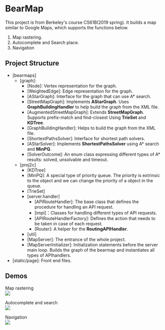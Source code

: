 # BearMap

  This project is from Berkeley's course CS61B(2019 spring). It builds a map similar to Google Maps, which supports the functions below.
<ol>
<li>Map rastering.</li>
<li>Autocomplete and Search place.</li>
<li>Navigation</li>
</ol>

## Project Structure
  
  
  * [bearmaps]
    + [graph]: 
      - [Node]: Vertex representation for the graph.
      - [WeightedEdge]: Edge representation for the graph.
      - [AStarGraph]: Interface for the graph that can use A* search.
      - [StreetMapGraph]: Implements **AStarGraph**. Uses **GraphBuildingHandler** to help build the graph from the XML file. 
      - [AugmentedStreetMapGraph]: Extends **StreetMapGraph**. Supports prefix-match and find-closest Using **TrieSet** and **KDTree**.
      - [GraphBuildingHandler]: Helps to build the graph from the XML file.
      - [ShortestPathsSolver]: Interface for shortest path solvers.
      - [AStarSolver]: Implements **ShortestPathsSolver** using A* search and **MinPQ**.
      - [SolverOutcome]: An enum class expressing different types of A* results: solved, unsolvable and timeout.
    + [proj2c]
      - [KDTree]
      - [MinPQ]: A special type of priority queue. The priority is extrinsic to the object and we can change the priority of a object in the queue.
      - [TrieSet]
      - [server.handler]
        * [APIRouteHandler]: The base class that defines the procedure for handling an API request.
        * [impl]：Classes for handling different types of API requests.
        * [APIRouteHandlerFactory]: Defines the action that needs to be taken in case of each request.
        * [Router]: A helper for the **RoutingAPIHandler**.
      - [util]
      - [MapServer]: The entrance of the whole project.
      - [MapServerInitializer]: Initialization statements before the server main loop. Builds the graph of the bearmap and instantiates all types of APIhandlers.
  * [static/page]: Front end files.

## Demos 

Map rastering<br>
<img src="https://media.giphy.com/media/gdNtnEYJpli6GJ3kXM/giphy.gif" >

Autocomplete and search<br>
<img src="https://media.giphy.com/media/mF49G0H2YzxoDUl4n6/giphy.gif" >

Navigation<br>
<img src="https://media.giphy.com/media/J5YeArVoe51PTftMtE/giphy.gif" >
